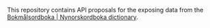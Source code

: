 This repository contains API proposals for the exposing data from the
[Bokmålsordboka | Nynorskordboka dictionary](http://ordbok.uib.no).
